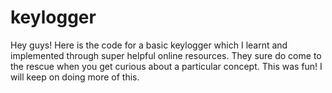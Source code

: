 # keylogger
Hey guys! Here is the code for a basic keylogger which I learnt and implemented through super helpful online resources. 
They sure do come to the rescue when you get curious about a particular concept. This was fun! I will keep on doing more of this. 
